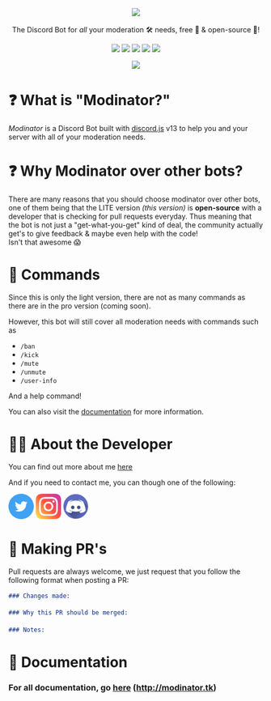 <p align="center">
    <img src="https://i.imgur.com/Ae9xJTC.png" />
</p>

<p align="center">
    The Discord Bot for <em>all</em> your moderation 🛠️ needs, free 🤑 & open-source 💾!
</p>

<p align="center">
    <img src="https://img.shields.io/github/issues-raw/TheConwayy/Modinator-LITE">
    <img src="https://img.shields.io/github/issues-pr-raw/TheConwayy/Modinator-LITE">
     <img src="https://img.shields.io/github/forks/TheConwayy/Modinator-LITE" />
     <img src="https://img.shields.io/github/v/release/TheConwayy/Modinator-LITE">
     <img src="https://img.shields.io/github/downloads/TheConwayy/Modinator-LITE/latest/total">
</p>

<p align="center">
    <img src="https://wakatime.com/badge/user/dd480f1a-c90e-441c-9a69-b2a6e5b2294f/project/7bcb57e2-e4d3-4e5d-8754-29321a07d6a8.svg?style=flat">
</p>

❓ What is "Modinator?"
====================

*Modinator* is a Discord Bot built with [discord.js](https://discord.js.org) v13 to help you and your server with all of your moderation needs.

❓ Why Modinator over other bots?
==============================

There are many reasons that you should choose modinator over other bots, one of them being that the LITE version *(this version)* is **open-source** with a developer that is checking for pull requests everyday. Thus meaning that the bot is not just a "get-what-you-get" kind of deal, the community actually get's to give feedback & maybe even help with the code!</br>
Isn't that awesome 😱

🧾 Commands
===========

Since this is only the light version, there are not as many commands as there are in the pro version (coming soon).

However, this bot will still cover all moderation needs with commands such as

- `/ban`
- `/kick`
- `/mute`
- `/unmute`
- `/user-info`

And a help command!

You can also visit the [documentation](http://modinator.tk) for more information.

👨‍💻 About the Developer
======================

You can find out more about me [here](https://github.com/TheConwayy)

And if you need to contact me, you can though one of the following:

<a href="https://twitter.com/DevinConwayy" target="_blank"><img src="https://raw.githubusercontent.com/TheConwayy/TheConwayy/main/imgs/twitter.png" width="50" alt="Devin Conway :: Twitter" /></a> <a href="https://www.instagram.com/devinconwayy/"><img src="https://raw.githubusercontent.com/TheConwayy/TheConwayy/main/imgs/instagram.png" target="_blank" width="50" alt="Devin Conway :: Instagram" /></a> <a href="https://discord.com/users/384010503824867328"><img src="https://raw.githubusercontent.com/TheConwayy/TheConwayy/main/imgs/discord.png" target="_blank" width="50" alt="Devin Conway :: Discord" /></a>

🏹 Making PR's
==================

Pull requests are always welcome, we just request that you follow the following format when posting a PR:

```md
### Changes made:

### Why this PR should be merged:

### Notes:
```

📝 Documentation
================

### For all documentation, go [here](http://modinator.tk) (http://modinator.tk)